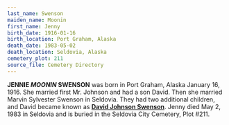 ```yaml
---
last_name: Swenson
maiden_name: Moonin
first_name: Jenny
birth_date: 1916-01-16
birth_location: Port Graham, Alaska
death_date: 1983-05-02
death_location: Seldovia, Alaska
cemetery_plot: 211
source_file: Cemetery Directory
---
```


**JENNIE *MOONIN* SWENSON** was born in Port Graham, Alaska January 16, 1916.  She married first Mr. Johnson and had a son David. Then she married Marvin Sylvester Swenson in Seldovia. They had two additional children, and David became known as [**David Johnson Swenson**](./Swenson_David.md). Jenny died May 2, 1983 in Seldovia and is buried in the Seldovia City Cemetery, Plot \#211.
